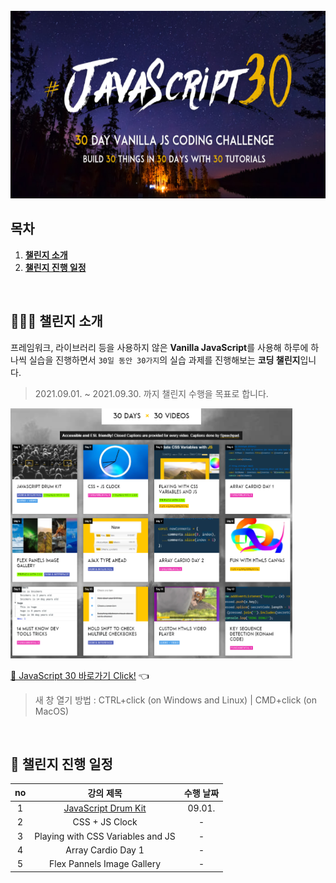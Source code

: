 <div align="center">    
  <br />
  <img src="./img/js30_logo.jpg" alt="JavaScript 30" height="300px" />
  <br />
</div>

## 목차

1. [**챌린지 소개**](#1)
2. [**챌린지 진행 일정**](#2)

<br />

<div id="1"></div>

## 💁🏻‍♂ 챌린지 소개

프레임워크, 라이브러리 등을 사용하지 않은 **Vanilla JavaScript**를 사용해 하루에 하나씩 실습을 진행하면서 `30일 동안 30가지`의 실습 과제를 진행해보는 **코딩 챌린지**입니다.

> 2021.09.01. ~ 2021.09.30. 까지 챌린지 수행을 목표로 합니다.

<img src="./img/example-page.png" alt="30 DAYS x 30 VIDEOS" height="400px" />

[🔗 JavaScript 30 바로가기 Click!](https://javascript30.com/) 👈

> 새 창 열기 방법 : CTRL+click (on Windows and Linux) | CMD+click (on MacOS)

<br />

<div id="2"></div>

## 📅 챌린지 진행 일정

| no  |                                                  강의 제목                                                  | 수행 날짜 |
| :-: | :---------------------------------------------------------------------------------------------------------: | :-------: |
|  1  | [JavaScript Drum Kit](https://github.com/JeongHwan-dev/javascript30-course/tree/master/JavaScript-Drum-Kit) |  09.01.   |
|  2  |                                               CSS + JS Clock                                                |     -     |
|  3  |                                      Playing with CSS Variables and JS                                      |     -     |
|  4  |                                             Array Cardio Day 1                                              |     -     |
|  5  |                                         Flex Pannels Image Gallery                                          |     -     |
